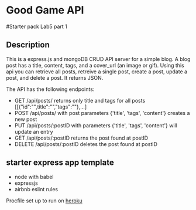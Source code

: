 # Good Game API
#Starter pack Lab5 part 1 

## Description
This is a express.js and mongoDB CRUD API server for a simple blog. A blog post has a title, content, tags, and a cover_url (an image or gif). Using this api you can retrieve all posts, retreive a single post, create a post, update a post, and delete a post. It returns JSON.

The API has the following endpoints:

* GET /api/posts/ returns only title and tags for all posts [[{"id":"",title":"","tags":""},...]
* POST /api/posts/ with post parameters {'title', 'tags', 'content'} creates a new post
* PUT /api/posts/:postID with parameters {'title', 'tags', 'content'} will update an entry
* GET /api/posts/:postID returns the post found at postID
* DELETE /api/posts/:postID deletes the post found at postID

## starter express app template

* node with babel
* expressjs
* airbnb eslint rules

Procfile set up to run on [heroku](https://devcenter.heroku.com/articles/getting-started-with-nodejs#deploy-the-app)
